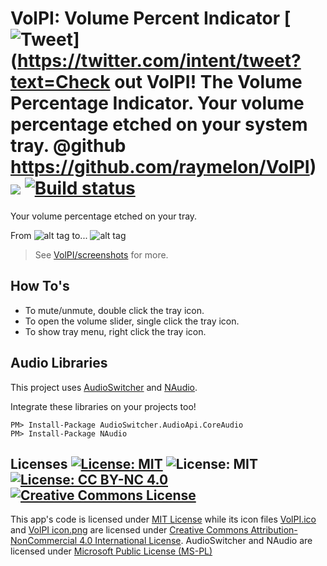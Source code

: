 # VolPI: Volume Percent Indicator [![Tweet](https://img.shields.io/twitter/url/http/shields.io.svg?style=social)](https://twitter.com/intent/tweet?text=Check out VolPI! The Volume Percentage Indicator. Your volume percentage etched on your system tray. @github https://github.com/raymelon/VolPI)![](https://reposs.herokuapp.com/?path=raymelon/VolPI) [![Build status](https://ci.appveyor.com/api/projects/status/asu6ofasst2t1ce4?svg=true)](https://ci.appveyor.com/project/raymelon/volpi)

Your volume percentage etched on your tray.
>
From
![alt tag](https://github.com/raymelon/VolPI/blob/master/screenshots/v1/default_hover.jpg)
to...
![alt tag](https://github.com/raymelon/VolPI/blob/master/screenshots/v1/volpi_v1_hover.jpg)

>See [VolPI/screenshots](https://github.com/raymelon/VolPI/tree/master/screenshots) for more.

## How To's

- To mute/unmute, double click the tray icon.
- To open the volume slider, single click the tray icon.
- To show tray menu, right click the tray icon.

## Audio Libraries
This project uses [AudioSwitcher](https://github.com/xenolightning/AudioSwitcher) and [NAudio](https://github.com/naudio/NAudio).

Integrate these libraries on your projects too!
```
PM> Install-Package AudioSwitcher.AudioApi.CoreAudio
PM> Install-Package NAudio
```


## Licenses [![License: MIT](https://img.shields.io/badge/License-MIT-yellow.svg)](https://opensource.org/licenses/MIT) ![License: MIT](https://img.shields.io/badge/License-MS--PL-8A2BE2.svg) [![License: CC BY-NC 4.0](https://img.shields.io/badge/License-CC%20BY--NC%204.0-lightgrey.svg)](http://creativecommons.org/licenses/by-nc/4.0/) <a rel="license" href="http://creativecommons.org/licenses/by-nc/4.0/"><img alt="Creative Commons License" style="border-width:0" src="https://i.creativecommons.org/l/by-nc/4.0/88x31.png" /></a>
This app's code is licensed under [MIT License](https://github.com/raymelon/VolPI/blob/master/LICENSE)
while its icon files [VolPI.ico](https://github.com/raymelon/VolPI/blob/master/VolPI/VolPI.ico) and
[VolPI icon.png](https://github.com/raymelon/VolPI/blob/master/VolPI/VolPI%20icon.png) are licensed under
[Creative Commons Attribution-NonCommercial 4.0 International License](https://creativecommons.org/licenses/by-nc/4.0/).
AudioSwitcher and NAudio are licensed under [Microsoft Public License (MS-PL)](https://opensource.org/licenses/MS-PL)
